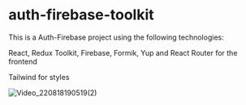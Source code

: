 # auth-firebase-toolkit

This is a Auth-Firebase project using the following technologies:

React, Redux Toolkit, Firebase, Formik, Yup and React Router for the frontend

Tailwind for styles 

![Video_220818190519(2)](https://user-images.githubusercontent.com/86320945/185444321-8f20a8cd-55ce-4ca6-a0c9-f5d4b77028fd.gif)



